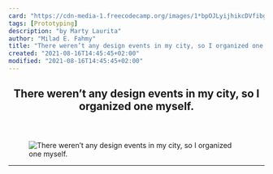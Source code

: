 ```yaml
---
card: "https://cdn-media-1.freecodecamp.org/images/1*bpOJLyijhikcDVfibgokhA.jpeg"
tags: [Prototyping]
description: "by Marty Laurita"
author: "Milad E. Fahmy"
title: "There weren’t any design events in my city, so I organized one myself."
created: "2021-08-16T14:45:45+02:00"
modified: "2021-08-16T14:45:45+02:00"
---
```

<div class="site-wrapper">
<main id="site-main" class="site-main outer">
<div class="inner">
<article class="post-full post tag-prototyping tag-framerjs tag-tech tag-design tag-life-lessons ">
<header class="post-full-header">
<h1 class="post-full-title">There weren’t any design events in my city, so I organized one myself.</h1>
</header>
<figure class="post-full-image">
<picture>
<source media="(max-width: 700px)" sizes="1px" srcset="data:image/gif;base64,R0lGODlhAQABAIAAAAAAAP///yH5BAEAAAAALAAAAAABAAEAAAIBRAA7 1w">
<source media="(min-width: 701px)" sizes="(max-width: 800px) 400px,
(max-width: 1170px) 700px,
1400px" srcset="https://cdn-media-1.freecodecamp.org/images/1*bpOJLyijhikcDVfibgokhA.jpeg 300w,
https://cdn-media-1.freecodecamp.org/images/1*bpOJLyijhikcDVfibgokhA.jpeg 600w,
https://cdn-media-1.freecodecamp.org/images/1*bpOJLyijhikcDVfibgokhA.jpeg 1000w,
https://cdn-media-1.freecodecamp.org/images/1*bpOJLyijhikcDVfibgokhA.jpeg 2000w">
<img onerror="this.style.display='none'" src="https://cdn-media-1.freecodecamp.org/images/1*bpOJLyijhikcDVfibgokhA.jpeg" alt="There weren’t any design events in my city, so I organized one myself.">
</picture>
</figure>
<section class="post-full-content">
<div class="post-content medium-migrated-article">
</div>
<hr>
</section>
</article>
</div>
</main>
</div>
<!-- Google Tag Manager (noscript) -->
<!-- End Google Tag Manager (noscript) -->
